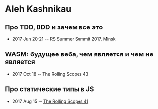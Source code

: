 # Aleh Kashnikau

## Про TDD, BDD и зачем все это
- 2017 Jun 20-21 -- RS Summer Summit 2017. Minsk    
## WASM: будущее веба, чем является и чем не является
- 2017 Oct 18 -- The Rolling Scopes 43    
## Про статические типы в JS
- 2017 Aug 15 -- [The Rolling Scopes 41](https://www.youtube.com/watch?v=wdys2FjFFXs&t=6145s)    
